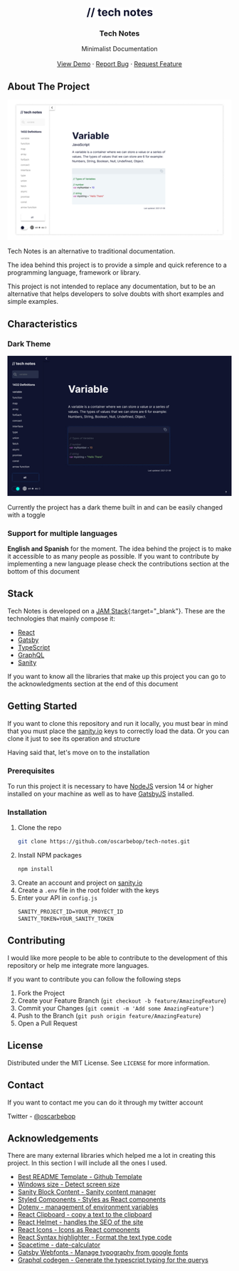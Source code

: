 <br />
<p align="center">
  <a href="https://tech-notes.dev/" target="_blank">
    <img src="static/logo.png" alt="Logo">
  </a>

  <h3 align="center">Tech Notes</h3>

  <p align="center">
    Minimalist Documentation
    <br />
    <br />
    <a href="https://tech-notes.dev/">View Demo</a>
    ·
    <a href="https://github.com/oscarbebop/tech-notes/issues">Report Bug</a>
    ·
    <a href="https://github.com/oscarbebop/tech-notes/issues">Request Feature</a>
  </p>
</p>

## About The Project

![tech notes](./static/github-promotional.jpg)

Tech Notes is an alternative to traditional documentation.

The idea behind this project is to provide a simple and quick reference to a programming language, framework or library.

This project is not intended to replace any documentation, but to be an alternative that helps developers to solve doubts with short examples and simple examples.

## Characteristics

### Dark Theme

![dark mode](./static/tech-notes-dark-mode.jpg)

Currently the project has a dark theme built in and can be easily changed with a toggle

### Support for multiple languages

**English and Spanish** for the moment. The idea behind the project is to make it accessible to as many people as possible. If you want to contribute by implementing a new language please check the contributions section at the bottom of this document

## Stack

Tech Notes is developed on a [JAM Stack](https://jamstack.org/){:target="\_blank"}. These are the technologies that mainly compose it:

- [React](https://reactjs.org/)
- [Gatsby](https://www.gatsbyjs.com/)
- [TypeScript](https://www.typescriptlang.org/)
- [GraphQL](https://graphql.org/)
- [Sanity](https://www.sanity.io/)

If you want to know all the libraries that make up this project you can go to the acknowledgments section at the end of this document

## Getting Started

If you want to clone this repository and run it locally, you must bear in mind that you must place the [sanity.io](https://www.sanity.io/) keys to correctly load the data. Or you can clone it just to see its operation and structure

Having said that, let's move on to the installation

### Prerequisites

To run this project it is necessary to have [NodeJS](https://nodejs.org/en/) version 14 or higher installed on your machine as well as to have [GatsbyJS](https://www.gatsbyjs.com/get-started/) installed.

### Installation

1. Clone the repo
   ```sh
   git clone https://github.com/oscarbebop/tech-notes.git
   ```
2. Install NPM packages
   ```sh
   npm install
   ```
3. Create an account and project on [sanity.io](https://www.sanity.io/)
4. Create a `.env` file in the root folder with the keys
5. Enter your API in `config.js`
   ```
   SANITY_PROJECT_ID=YOUR_PROYECT_ID
   SANITY_TOKEN=YOUR_SANITY_TOKEN
   ```

## Contributing

I would like more people to be able to contribute to the development of this repository or help me integrate more languages.

If you want to contribute you can follow the following steps

1. Fork the Project
2. Create your Feature Branch (`git checkout -b feature/AmazingFeature`)
3. Commit your Changes (`git commit -m 'Add some AmazingFeature'`)
4. Push to the Branch (`git push origin feature/AmazingFeature`)
5. Open a Pull Request

## License

Distributed under the MIT License. See `LICENSE` for more information.

## Contact

If you want to contact me you can do it through my twitter account

Twitter - [@oscarbebop](https://twitter.com/oscarbebop)

## Acknowledgements

There are many external libraries which helped me a lot in creating this project. In this section I will include all the ones I used.

- [Best README Template - Github Template](https://github.com/othneildrew/Best-README-Template)
- [Windows size - Detect screen size](https://www.npmjs.com/package/@react-hook/window-size)
- [Sanity Block Content - Sanity content manager](https://github.com/sanity-io/block-content-to-react)
- [Styled Components - Styles as React components](https://styled-components.com/)
- [Dotenv - management of environment variables](https://www.npmjs.com/package/dotenv)
- [React Clipboard - copy a text to the clipboard](https://www.npmjs.com/package/react-copy-to-clipboard)
- [React Helmet - handles the SEO of the site](https://www.npmjs.com/package/react-helmet)
- [React Icons - Icons as React components](https://react-icons.github.io/react-icons/)
- [React Syntax highlighter - Format the text type code](https://www.npmjs.com/package/react-syntax-highlighter)
- [Spacetime - date-calculator](https://www.npmjs.com/package/spacetime)
- [Gatsby Webfonts - Manage typography from google fonts](https://www.gatsbyjs.com/plugins/gatsby-plugin-webfonts/)
- [Graphql codegen - Generate the typescript typing for the querys](https://www.graphql-code-generator.com/)
